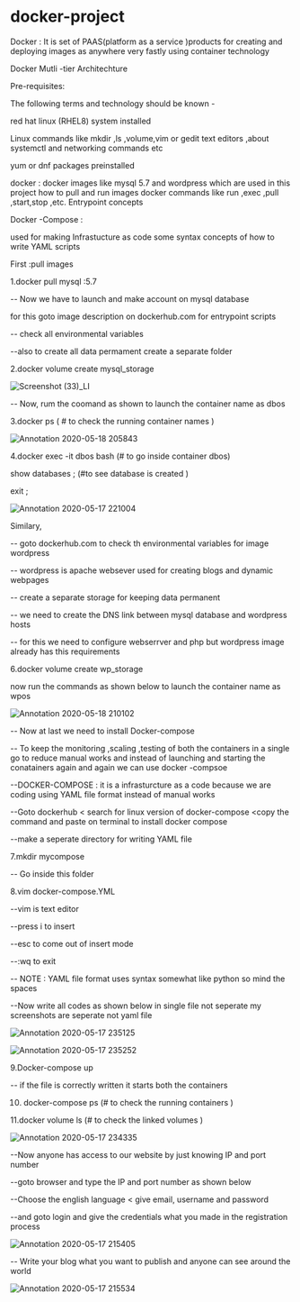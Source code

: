 # docker-project

Docker : It is set of PAAS(platform as a service )products for  creating and deploying images as anywhere very fastly using container technology 

Docker Mutli -tier Architechture 

Pre-requisites:

The following terms and technology should be known - 

red hat linux (RHEL8) system installed 

Linux commands like mkdir ,ls ,volume,vim or gedit text editors ,about systemctl and networking commands etc 

yum or dnf packages preinstalled


docker :
 docker images like mysql 5.7 and wordpress which are used in this project
 how to pull and run images 
 docker commands like run ,exec ,pull ,start,stop ,etc.
 Entrypoint concepts 
 
 
 Docker -Compose :
 
 used for making Infrastucture as code 
 some syntax concepts of how to write YAML scripts 
 
 First :pull images 
 
 1.docker pull mysql :5.7
 
 -- Now we have to launch and make account on mysql database
 
 for this goto image description on dockerhub.com for entrypoint scripts
 
 -- check all environmental variables
 
 --also to create all data permament create a separate folder 
 
 
 2.docker volume create mysql_storage 
 
 
 ![Screenshot (33)_LI](https://user-images.githubusercontent.com/54662528/82225264-9d0d3080-9942-11ea-88d2-7f2651893b8f.jpg)
 
 
-- Now, rum the coomand as shown to launch the container name as dbos


3.docker ps ( # to check the running container names )
 
 ![Annotation 2020-05-18 205843](https://user-images.githubusercontent.com/54662528/82232376-2ffe9880-994c-11ea-811d-b263d74c66fe.png)
 
 
 4.docker exec -it dbos bash (# to go inside container dbos)
 
show databases ; (#to see database is created )

exit ;



![Annotation 2020-05-17 221004](https://user-images.githubusercontent.com/54662528/82235993-157aee00-9951-11ea-9d6f-4afd319fe865.png)



Similary,

-- goto dockerhub.com to check th environmental variables for image wordpress 

-- wordpress is apache websever used for creating blogs and dynamic webpages 
 
 -- create a separate storage for keeping data permanent 
 
 --  we need to create  the DNS link between mysql database and wordpress hosts
 
-- for this we need to configure webserrver and php but wordpress image already has this requirements


  
  6.docker volume create wp_storage 
  
  now run the commands as shown below to launch the container name as wpos 
 


![Annotation 2020-05-18 210102](https://user-images.githubusercontent.com/54662528/82232251-ffb6fa00-994b-11ea-8ff1-c7501392774a.png)


 -- Now at last we need to install Docker-compose
 
-- To keep the monitoring ,scaling ,testing of both the containers in a single go to reduce manual works and instead of launching and starting the conatainers again and again  we can use  docker -compsoe

--DOCKER-COMPOSE : it is a infrasturcture as a code because we are coding using YAML file format instead of manual works

--Goto dockerhub < search for linux version of docker-compose <copy the command and paste on terminal to install docker compose 

--make a seperate directory for writing YAML file
  
  7.mkdir mycompose 
  
  -- Go inside this folder
  
  8.vim docker-compose.YML
  
  --vim is text editor
  
  --press i to insert 
  
  --esc to come out of insert mode 
  
  --:wq to exit 
  
  -- NOTE : YAML file format uses syntax somewhat like python so mind the spaces 
  
  --Now write all codes as shown below in single file not seperate my screenshots are seperate not yaml file 
   
  

![Annotation 2020-05-17 235125](https://user-images.githubusercontent.com/54662528/82236183-625ec480-9951-11ea-9cd3-1eadee057df5.png)



![Annotation 2020-05-17 235252](https://user-images.githubusercontent.com/54662528/82243049-8b388700-995c-11ea-995b-9db17d0c170c.png)




9.Docker-compose up 

-- if the file is correctly written it starts both the containers


10. docker-compose ps (# to check the running containers )

11.docker volume ls (# to check the linked volumes )





![Annotation 2020-05-17 234335](https://user-images.githubusercontent.com/54662528/82240821-b4571880-9958-11ea-8d48-7c4b458a1e5c.png)



--Now anyone has access to our website by just knowing IP and port number 

--goto browser and type the IP and port number as shown below 

--Choose the english language < give email, username and password 

--and goto login and give the credentials what you made in the registration process




![Annotation 2020-05-17 215405](https://user-images.githubusercontent.com/54662528/82236226-6e4a8680-9951-11ea-8b13-a87cd8fd103d.png)




-- Write your blog what you want to publish  and anyone can see around the world


![Annotation 2020-05-17 215534](https://user-images.githubusercontent.com/54662528/82236258-77d3ee80-9951-11ea-9f0a-898eac8fc9cd.png)









